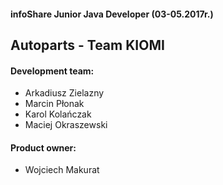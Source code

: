#### infoShare Junior Java Developer (03-05.2017r.)

## Autoparts - Team KIOMI

#### Development team:
* Arkadiusz Zielazny
* Marcin Płonak
* Karol Kolańczak
* Maciej Okraszewski

#### Product owner:
* Wojciech Makurat